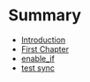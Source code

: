 # Summary

* [Introduction](README.md)
* [First Chapter](chapter1.md)
* [enable\_if](hehe.md)
* [test sync](test-sync.md)

